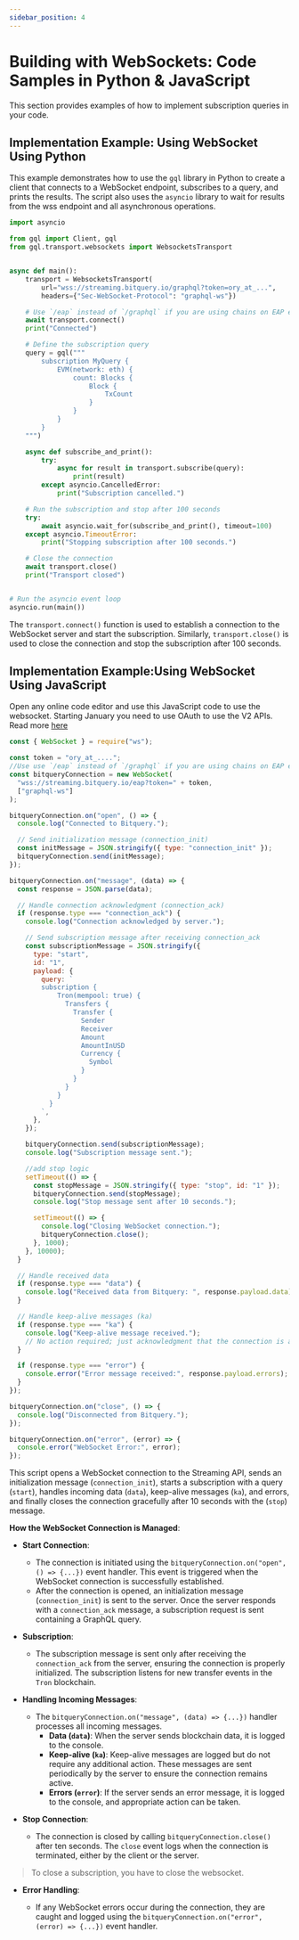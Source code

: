 ```yaml
---
sidebar_position: 4
---
```


# Building with WebSockets: Code Samples in Python & JavaScript

This section provides examples of how to implement subscription queries in your code.

## Implementation Example: Using WebSocket Using Python

This example demonstrates how to use the `gql` library in Python to create a client that connects to a WebSocket endpoint, subscribes to a query, and prints the results. The script also uses the `asyncio` library to wait for results from the wss endpoint and all asynchronous operations.

```python
import asyncio

from gql import Client, gql
from gql.transport.websockets import WebsocketsTransport


async def main():
    transport = WebsocketsTransport(
        url="wss://streaming.bitquery.io/graphql?token=ory_at_...",
        headers={"Sec-WebSocket-Protocol": "graphql-ws"})

    # Use `/eap` instead of `/graphql` if you are using chains on EAP endpoint
    await transport.connect()
    print("Connected")

    # Define the subscription query
    query = gql("""
        subscription MyQuery {
            EVM(network: eth) {
                count: Blocks {
                    Block {
                        TxCount
                    }
                }
            }
        }
    """)

    async def subscribe_and_print():
        try:
            async for result in transport.subscribe(query):
                print(result)
        except asyncio.CancelledError:
            print("Subscription cancelled.")

    # Run the subscription and stop after 100 seconds
    try:
        await asyncio.wait_for(subscribe_and_print(), timeout=100)
    except asyncio.TimeoutError:
        print("Stopping subscription after 100 seconds.")

    # Close the connection
    await transport.close()
    print("Transport closed")


# Run the asyncio event loop
asyncio.run(main())


```

The `transport.connect()` function is used to establish a connection to the WebSocket server and start the subscription. Similarly, `transport.close()` is used to close the connection and stop the subscription after 100 seconds.

## Implementation Example:Using WebSocket Using JavaScript

Open any online code editor and use this JavaScript code to use the websocket. Starting January you need to use OAuth to use the V2 APIs. Read more [here](/docs/authorisation/websocket.md)

```javascript
const { WebSocket } = require("ws");

const token = "ory_at_....";
//Use use `/eap` instead of `/graphql` if you are using chains on EAP endpoint
const bitqueryConnection = new WebSocket(
  "wss://streaming.bitquery.io/eap?token=" + token,
  ["graphql-ws"]
);

bitqueryConnection.on("open", () => {
  console.log("Connected to Bitquery.");

  // Send initialization message (connection_init)
  const initMessage = JSON.stringify({ type: "connection_init" });
  bitqueryConnection.send(initMessage);
});

bitqueryConnection.on("message", (data) => {
  const response = JSON.parse(data);

  // Handle connection acknowledgment (connection_ack)
  if (response.type === "connection_ack") {
    console.log("Connection acknowledged by server.");

    // Send subscription message after receiving connection_ack
    const subscriptionMessage = JSON.stringify({
      type: "start",
      id: "1",
      payload: {
        query: `
        subscription {
            Tron(mempool: true) {
              Transfers {
                Transfer {
                  Sender
                  Receiver
                  Amount
                  AmountInUSD
                  Currency {
                    Symbol
                  }
                }
              }
            }
          }
        `,
      },
    });

    bitqueryConnection.send(subscriptionMessage);
    console.log("Subscription message sent.");

    //add stop logic
    setTimeout(() => {
      const stopMessage = JSON.stringify({ type: "stop", id: "1" });
      bitqueryConnection.send(stopMessage);
      console.log("Stop message sent after 10 seconds.");

      setTimeout(() => {
        console.log("Closing WebSocket connection.");
        bitqueryConnection.close();
      }, 1000);
    }, 10000);
  }

  // Handle received data
  if (response.type === "data") {
    console.log("Received data from Bitquery: ", response.payload.data);
  }

  // Handle keep-alive messages (ka)
  if (response.type === "ka") {
    console.log("Keep-alive message received.");
    // No action required; just acknowledgment that the connection is alive.
  }

  if (response.type === "error") {
    console.error("Error message received:", response.payload.errors);
  }
});

bitqueryConnection.on("close", () => {
  console.log("Disconnected from Bitquery.");
});

bitqueryConnection.on("error", (error) => {
  console.error("WebSocket Error:", error);
});
```

This script opens a WebSocket connection to the Streaming API, sends an initialization message (`connection_init`), starts a subscription with a query (`start`), handles incoming data (`data`), keep-alive messages (`ka`), and errors, and finally closes the connection gracefully after 10 seconds with the (`stop`) message.

**How the WebSocket Connection is Managed**:

- **Start Connection**:

  - The connection is initiated using the `bitqueryConnection.on("open", () => {...})` event handler. This event is triggered when the WebSocket connection is successfully established.
  - After the connection is opened, an initialization message (`connection_init`) is sent to the server. Once the server responds with a `connection_ack` message, a subscription request is sent containing a GraphQL query.

- **Subscription**:

  - The subscription message is sent only after receiving the `connection_ack` from the server, ensuring the connection is properly initialized. The subscription listens for new transfer events in the `Tron` blockchain.

- **Handling Incoming Messages**:

  - The `bitqueryConnection.on("message", (data) => {...})` handler processes all incoming messages.
    - **Data (`data`)**: When the server sends blockchain data, it is logged to the console.
    - **Keep-alive (`ka`)**: Keep-alive messages are logged but do not require any additional action. These messages are sent periodically by the server to ensure the connection remains active.
    - **Errors (`error`)**: If the server sends an error message, it is logged to the console, and appropriate action can be taken.

- **Stop Connection**:

  - The connection is closed by calling `bitqueryConnection.close()` after ten seconds. The `close` event logs when the connection is terminated, either by the client or the server.

> To close a subscription, you have to close the websocket.

- **Error Handling**:

  - If any WebSocket errors occur during the connection, they are caught and logged using the `bitqueryConnection.on("error", (error) => {...})` event handler.
